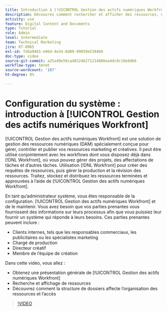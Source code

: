 ```yaml
---
title: Introduction à [!UICONTROL Gestion des actifs numériques Workfront]
description: Découvrez comment rechercher et afficher des ressources, et comment la structure de dossiers affecte l’organisation des ressources et l’accès dans [!UICONTROL Gestion des actifs numériques Workfront].
activity: use
feature: Digital Content and Documents
type: Tutorial
role: Admin
level: Intermediate
team: Technical Marketing
jira: KT-8965
exl-id: fdda9461-e96d-4e34-8d80-99059e5394b0
doc-type: video
source-git-commit: a25a49e59ca483246271214886ea4dc9c10e8d66
workflow-type: tm+mt
source-wordcount: '187'
ht-degree: 0%

---
```


# Configuration du système : introduction à [!UICONTROL Gestion des actifs numériques Workfront]

[!UICONTROL Gestion des actifs numériques Workfront] est une solution de gestion des ressources numériques (DAM) spécialement conçue pour gérer, contrôler et publier vos ressources marketing et créatives. Il peut être utilisé conjointement avec les workflows dont vous disposez déjà dans [!DNL Workfront], où vous pouvez gérer des projets, des affectations de tâches et d’autres tâches. Utilisation [!DNL Workfront] pour créer des requêtes de ressources, puis gérer la production et la révision des ressources. Traitez, stockez et distribuez les ressources terminées et approuvées à l’aide de [!UICONTROL Gestion des actifs numériques Workfront].


En tant qu’administrateur système, vous êtes responsable de la configuration. [!UICONTROL Gestion des actifs numériques Workfront] et de le maintenir. Vous avez besoin que vos parties prenantes vous fournissent des informations sur leurs processus afin que vous puissiez leur fournir un système qui réponde à leurs besoins. Ces parties prenantes peuvent inclure :

* Clients internes, tels que les responsables commerciaux, les publicitaires ou les spécialistes marketing
* Chargé de production
* Directeur créatif
* Membre de l’équipe de création

Dans cette vidéo, vous allez :

* Obtenez une présentation générale de [!UICONTROL Gestion des actifs numériques Workfront]
* Recherche et affichage de ressources
* Découvrez comment la structure de dossiers affecte l’organisation des ressources et l’accès

>[!VIDEO](https://video.tv.adobe.com/v/335228/?quality=12&learn=on)
